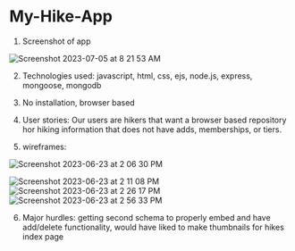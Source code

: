 # My-Hike-App

1. Screenshot of app

![Screenshot 2023-07-05 at 8 21 53 AM](https://github.com/alexcibski/My-Hike-App/assets/136136316/1366665e-81ac-43b9-b7d1-acc1626d63bb)

2. Technologies used: javascript, html, css, ejs, node.js, express, mongoose, mongodb

3. No installation, browser based

4. User stories: Our users are hikers that want a browser based repository hor hiking information that does not have adds, memberships, or tiers.

5. wireframes:

![Screenshot 2023-06-23 at 2 06 30 PM](https://github.com/alexcibski/My-Hike-App/assets/136136316/67dd7218-3e8f-4714-9014-8d77c95d7199)

![Screenshot 2023-06-23 at 2 11 08 PM](https://github.com/alexcibski/My-Hike-App/assets/136136316/63cedeba-bc79-4ade-a31b-a8f9287a31ee)
![Screenshot 2023-06-23 at 2 26 17 PM](https://github.com/alexcibski/My-Hike-App/assets/136136316/f3260636-b36d-448c-9833-47f1f077500b)
![Screenshot 2023-06-23 at 2 56 33 PM](https://github.com/alexcibski/My-Hike-App/assets/136136316/fcd050e1-768a-4b34-8cec-97d32e065298)


6. Major hurdles: getting second schema to properly embed and have add/delete functionality, would have liked to make thumbnails for hikes index page
